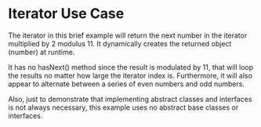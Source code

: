 # Iterator Use Case

The iterator in this brief example will return the next number in the iterator multiplied by 2 modulus 11. It dynamically creates the returned object (number) at runtime.

It has no hasNext() method since the result is modulated by 11, that will loop the results no matter how large the iterator index is. Furthermore, it will also appear to alternate between a series of even numbers and odd numbers.

Also, just to demonstrate that implementing abstract classes and interfaces is not always necessary, this example uses no abstract base classes or interfaces.
